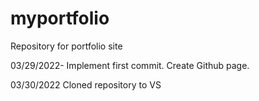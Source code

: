 # myportfolio

Repository for portfolio site

03/29/2022- Implement first commit. Create Github page. 


03/30/2022 Cloned repository to VS 
